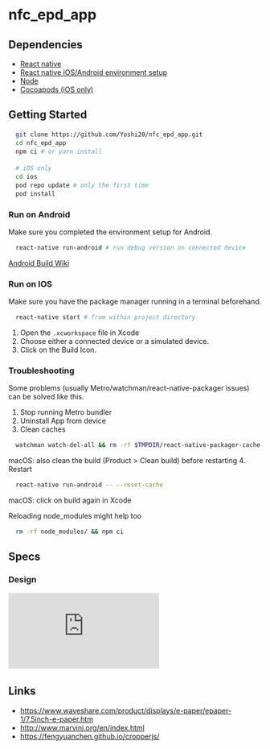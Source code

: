 # nfc_epd_app

## Dependencies
- [React native](http://reactnative.dev/docs/getting-started.html)
- [React native iOS/Android environment setup](http://reactnative.dev/docs/environment-setup)
- [Node](https://nodejs.org/en/)
- [Cocoapods (iOS only)](https://cocoapods.org/)

## Getting Started
```bash
  git clone https://github.com/Yoshi20/nfc_epd_app.git
  cd nfc_epd_app
  npm ci # or yarn install

  # iOS only
  cd ios
  pod repo update # only the first time
  pod install
```

### Run on Android

Make sure you completed the environment setup for Android.

```bash
  react-native run-android # run debug version on connected device
```

[Android Build Wiki](https://github.com/Yoshi20/nfc_epd_app/wiki/Android-Troubleshooting)

### Run on IOS

Make sure you have the package manager running in a terminal beforehand.

```bash
  react-native start # from within project directory
```

1. Open the `.xcworkspace` file in Xcode
2. Choose either a connected device or a simulated device.
3. Click on the Build Icon.

### Troubleshooting
Some problems (usually Metro/watchman/react-native-packager issues) can be solved like this.

1. Stop running Metro bundler
2. Uninstall App from device
3. Clean caches
```bash
  watchman watch-del-all && rm -rf $TMPDIR/react-native-packager-cache-* && rm -rf $TMPDIR/metro-bundler-cache-*
```

macOS: also clean the build (Product > Clean build) before restarting
4. Restart
```bash
  react-native run-android -- --reset-cache
```

macOS: click on build again in Xcode

Reloading node_modules might help too
```bash
  rm -rf node_modules/ && npm ci
```

## Specs
### Design
![Rough design](https://github.com/Yoshi20/nfc_epd_app/blob/master/docs/Rough_design.pdf "Rough design")

## Links
- https://www.waveshare.com/product/displays/e-paper/epaper-1/7.5inch-e-paper.htm
- http://www.marvinj.org/en/index.html
- https://fengyuanchen.github.io/cropperjs/